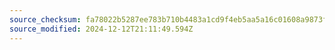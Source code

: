 ```yaml
---
source_checksum: fa78022b5287ee783b710b4483a1cd9f4eb5aa5a16c01608a9873ffefede1659
source_modified: 2024-12-12T21:11:49.594Z
---
```


